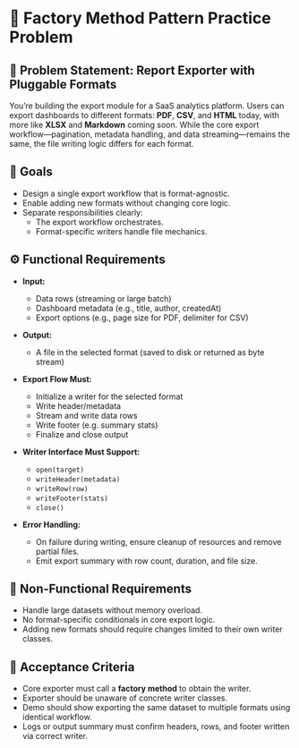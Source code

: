 # 🧠 Factory Method Pattern Practice Problem

## 📝 Problem Statement: Report Exporter with Pluggable Formats

You’re building the export module for a SaaS analytics platform. Users can export dashboards to different formats: **PDF**, **CSV**, and **HTML** today, with more like **XLSX** and **Markdown** coming soon. While the core export workflow—pagination, metadata handling, and data streaming—remains the same, the file writing logic differs for each format.

## 🎯 Goals

- Design a single export workflow that is format-agnostic.
- Enable adding new formats without changing core logic.
- Separate responsibilities clearly:
  - The export workflow orchestrates.
  - Format-specific writers handle file mechanics.

## ⚙️ Functional Requirements

- **Input:**
  - Data rows (streaming or large batch)
  - Dashboard metadata (e.g., title, author, createdAt)
  - Export options (e.g., page size for PDF, delimiter for CSV)

- **Output:**  
  - A file in the selected format (saved to disk or returned as byte stream)

- **Export Flow Must:**
  - Initialize a writer for the selected format
  - Write header/metadata
  - Stream and write data rows
  - Write footer (e.g. summary stats)
  - Finalize and close output

- **Writer Interface Must Support:**
  - `open(target)`
  - `writeHeader(metadata)`
  - `writeRow(row)`
  - `writeFooter(stats)`
  - `close()`

- **Error Handling:**
  - On failure during writing, ensure cleanup of resources and remove partial files.
  - Emit export summary with row count, duration, and file size.

## 📐 Non-Functional Requirements

- Handle large datasets without memory overload.
- No format-specific conditionals in core export logic.
- Adding new formats should require changes limited to their own writer classes.

## 🧪 Acceptance Criteria

- Core exporter must call a **factory method** to obtain the writer.
- Exporter should be unaware of concrete writer classes.
- Demo should show exporting the same dataset to multiple formats using identical workflow.
- Logs or output summary must confirm headers, rows, and footer written via correct writer.
